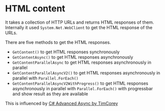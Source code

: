 # HTML content

It takes a collection of HTTP URLs and returns HTML responses of them. Internally
it used `System.Net.WebClient` to get the HTML response of the URLs.

There are five methods to get the HTML responses.

- `GetContent()` to get HTML responses synchronously
- `GetContentAsync()` to get HTML responses asynchronously
- `GetContentParallelAsync` to get HTML responses asynchronously in parallel
- `GetContentParallelAsyncV2()` to get HTML responses asynchronously in parallel 
with `Parallel.ForEach()`
- `GetContentParallelAsyncV2WithProgress()` to get HTML responses asynchronously 
in parallel with `Parallel.ForEach()` with progressbar and show result as they are 
available

This is influenced by
[C# Advanced Async by TimCorey](https://www.youtube.com/watch?v=ZTKGRJy5P2M)
